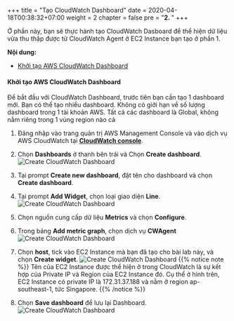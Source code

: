 +++
title = "Tạo CloudWatch Dashboard"
date = 2020-04-18T00:38:32+07:00
weight = 2
chapter = false
pre = "<b>2. </b>"
+++

Ở phần này, bạn sẽ thực hành tạo CloudWatch Dasboard để thể hiện dữ liệu vừa thu thập được từ CloudWatch Agent ở EC2 Instance bạn tạo ở phần 1.

**Nội dung:**
- [Khởi tạo AWS CloudWatch Dashboard](#khởi-tạo-aws-cloudwatch-dashboard)

#### Khởi tạo AWS CloudWatch Dashboard

Để bắt đầu với CloudWatch Dashboard, trước tiên bạn cần tạo 1 dashboard mới. Bạn có thể tạo nhiều dashboard. Không có giới hạn về số lượng dashboard trong 1 tài khoản AWS. Tất cả các dashboard là Global, không nằm riêng trong 1 vùng region nào cả

1. Đăng nhập vào trang quản trị AWS Management Console và vào dịch vụ AWS CloudWatch tại [**CloudWatch console**](https://console.aws.amazon.com/cloudwatch/home).
2. Chọn **Dashboards** ở thanh bên trái và Chọn **Create dashboard**.
![Create CloudWatch Dashboard](/images/5-monitoring/2_CreateDashboard.png?width=90pc)
3. Tại prompt **Create new dashboard**, đặt tên cho dashboard và chọn **Create dashboard**.  
4. Tại prompt **Add Widget**, chọn loại giao diện **Line**.
![Create CloudWatch Dashboard](/images/5-monitoring/2_WidgetType.png?width=90pc)
5. Chọn nguồn cung cấp dữ liệu **Metrics** và chọn **Configure**.
6. Trong bảng **Add metric graph**, chọn dịch vụ **CWAgent**
![Create CloudWatch Dashboard](/images/5-monitoring/2_PickCWAgent.png?width=90pc)
7. Chọn **host**, tick vào EC2 Instance mà bạn đã tạo cho bài lab này, và chọn **Create widget**.
![Create CloudWatch Dashboard](/images/5-monitoring/2_PickMetrics.png?width=90pc)
{{% notice note %}}
Tên của EC2 Instance được thể hiện ở trong CloudWatch là sự kết hợp của Private IP và Region của EC2 Instance đó. Cụ thể ở hình trên, EC2 Instance có private IP là 172.31.37.188 và nằm ở region ap-southeast-1, tức Singapore.
{{% /notice %}}

8. Chọn **Save dashboard** để lưu lại Dashboard.
![Create CloudWatch Dashboard](/images/5-monitoring/2_SaveDashboard.png?width=90pc)
